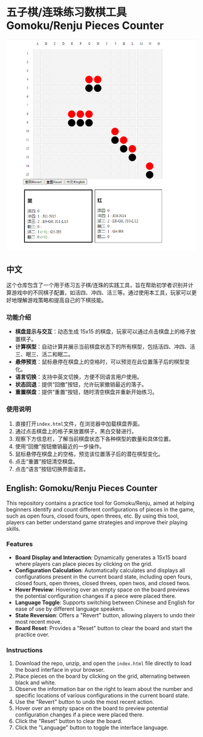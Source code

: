 # 五子棋/连珠练习数棋工具 Gomoku/Renju Pieces Counter

![Screenshot](/ReadMeImages/ScreenShot.png)

## 中文

这个仓库包含了一个用于练习五子棋/连珠的实践工具，旨在帮助初学者识别并计算游戏中的不同棋子配置，如活四、冲四、活三等。通过使用本工具，玩家可以更好地理解游戏策略和提高自己的下棋技能。

### 功能介绍

- **棋盘显示与交互**：动态生成 15x15 的棋盘，玩家可以通过点击棋盘上的格子放置棋子。
- **计算棋型**：自动计算并展示当前棋盘状态下的所有棋型，包括活四、冲四、活三、眠三、活二和眠二。
- **悬停预览**：鼠标悬停在棋盘上的空格时，可以预览在此位置落子后的棋型变化。
- **语言切换**：支持中英文切换，方便不同语言用户使用。
- **状态回退**：提供“回撤”按钮，允许玩家撤销最近的落子。
- **重置棋盘**：提供“重置”按钮，随时清空棋盘并重新开始练习。

### 使用说明

1. 直接打开`index.html`文件，在浏览器中加载棋盘界面。
2. 通过点击棋盘上的格子来放置棋子，黑白交替进行。
3. 观察下方信息栏，了解当前棋盘状态下各种棋型的数量和具体位置。
4. 使用“回撤”按钮撤销最近的一步操作。
5. 鼠标悬停在棋盘上的空格，预览该位置落子后的潜在棋型变化。
6. 点击“重置”按钮清空棋盘。
7. 点击“语言”按钮切换界面语言。

## English: Gomoku/Renju Pieces Counter

This repository contains a practice tool for Gomoku/Renju, aimed at helping beginners identify and count different configurations of pieces in the game, such as open fours, closed fours, open threes, etc. By using this tool, players can better understand game strategies and improve their playing skills.

### Features

- **Board Display and Interaction**: Dynamically generates a 15x15 board where players can place pieces by clicking on the grid.
- **Configuration Calculation**: Automatically calculates and displays all configurations present in the current board state, including open fours, closed fours, open threes, closed threes, open twos, and closed twos.
- **Hover Preview**: Hovering over an empty space on the board previews the potential configuration changes if a piece were placed there.
- **Language Toggle**: Supports switching between Chinese and English for ease of use by different language speakers.
- **State Reversion**: Offers a "Revert" button, allowing players to undo their most recent move.
- **Board Reset**: Provides a "Reset" button to clear the board and start the practice over.

### Instructions

1. Download the repo, unzip, and open the `index.html` file directly to load the board interface in your browser.
2. Place pieces on the board by clicking on the grid, alternating between black and white.
3. Observe the information bar on the right to learn about the number and specific locations of various configurations in the current board state.
4. Use the "Revert" button to undo the most recent action.
5. Hover over an empty space on the board to preview potential configuration changes if a piece were placed there.
6. Click the "Reset" button to clear the board.
7. Click the "Language" button to toggle the interface language.
